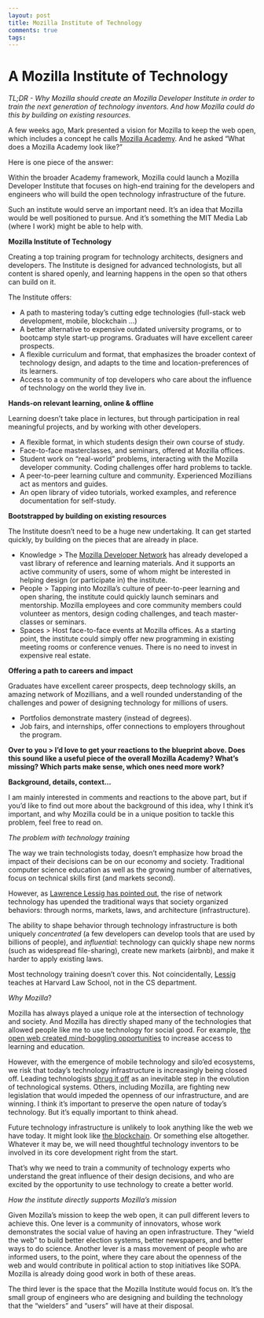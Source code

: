 ```yaml
---
layout: post
title: Mozilla Institute of Technology
comments: true
tags:
---
```

# A Mozilla Institute of Technology

*TL;DR - Why Mozilla should create an Mozilla Developer Institute in order to train the next generation of technology inventors. And how Mozilla could do this by building on existing resources.* 

A few weeks ago, Mark presented a vision for Mozilla to keep the web open, which includes a concept he calls [Mozilla Academy](https://commonspace.wordpress.com/2015/03/31/building-an-academy/). And he asked “What does a Mozilla Academy look like?”

Here is one piece of the answer: 

Within the broader Academy framework, Mozilla could launch a Mozilla Developer Institute that focuses on high-end training for the developers and engineers who will build the open technology infrastructure of the future. 

Such an institute would serve an important need. It’s an idea that Mozilla would be well positioned to pursue. And it’s something the MIT Media Lab (where I work) might be able to help with. 


**Mozilla Institute of Technology**

Creating a top training program for technology architects, designers and developers. The Institute is designed for advanced technologists, but all content is shared openly, and learning happens in the open so that others can build on it. 

The Institute offers:
 
* A path to mastering today’s cutting edge technologies (full-stack web development, mobile, blockchain …)
* A better alternative to expensive outdated university programs, or to bootcamp style start-up programs. Graduates will have excellent career prospects. 
* A flexible curriculum and format, that emphasizes the broader context of technology design, and adapts to the time and location-preferences of its learners. 
* Access to a community of top developers who care about the influence of technology on the world they live in. 

**Hands-on relevant learning, online & offline**

Learning doesn’t take place in lectures, but through participation in real meaningful projects, and by working with other developers. 

* A flexible format, in which students design their own course of study. 
* Face-to-face masterclasses, and seminars, offered at Mozilla offices.
* Student work on “real-world” problems, interacting with the Mozilla developer community. Coding challenges offer hard problems to tackle. 
* A peer-to-peer learning culture and community. Experienced Mozillians act as mentors and guides.
* An open library of video tutorials, worked examples, and reference documentation for self-study.   

**Bootstrapped by building on existing resources**

The Institute doesn’t need to be a huge new undertaking. It can get started quickly, by building on the pieces that are already in place.

* Knowledge > The [Mozilla Developer Network](https://developer.mozilla.org/en-US/) has already developed a vast library of reference and learning materials. And it supports an active community of users, some of whom might be interested in helping design (or participate in) the institute. 
* People > Tapping into Mozilla’s culture of peer-to-peer learning and open sharing, the institute could quickly launch seminars and mentorship. Mozilla employees and core community members could volunteer as mentors, design coding challenges, and teach master-classes or seminars. 
* Spaces > Host face-to-face events at Mozilla offices. As a starting point, the institute could simply offer new programming in existing meeting rooms or conference venues. There is no need to invest in expensive real estate. 

**Offering a path to careers and impact**

Graduates have excellent career prospects, deep technology skills, an amazing network of Mozillians, and a well rounded understanding of the challenges and power of designing technology for millions of users. 

* Portfolios demonstrate mastery (instead of degrees).
* Job fairs, and internships, offer connections to employers throughout the program. 


**Over to you > I’d love to get your reactions to the blueprint above. Does this sound like a useful piece of the overall Mozilla Academy? What’s missing? Which parts make sense, which ones need more work?**


**Background, details, context…** 

I am mainly interested in comments and reactions to the above part, but if you’d like to find out more about the background of this idea, why I think it’s important, and why Mozilla could be in a unique position to tackle this problem, feel free to read on.


*The problem with technology training*

The way we train technologists today, doesn’t emphasize how broad the impact of their decisions can be on our economy and society. Traditional computer science education as well as the growing number of alternatives, focus on technical skills first (and markets second). 

However, as [Lawrence Lessig has pointed out](http://codev2.cc/download+remix/Lessig-Codev2.pdf), the rise of network technology has upended the traditional ways that society organized behaviors: through norms, markets, laws, and architecture (infrastructure). 

The ability to shape behavior through technology infrastructure is both uniquely *concentrated* (a few developers can develop tools that are used by billions of people), and *influential*: technology can quickly shape new norms (such as widespread file-sharing), create new markets (airbnb), and make it harder to apply existing laws. 

Most technology training doesn’t cover this. Not coincidentally, [Lessig](http://en.wikipedia.org/wiki/Lawrence_Lessig) teaches at Harvard Law School, not in the CS department. 


*Why Mozilla*?

Mozilla has always played a unique role at the intersection of technology and society. And Mozilla has directly shaped many of the technologies that allowed people like me to use technology for social good. For example, [the open web created mind-boggling opportunities](https://ocw.mit.edu) to increase access to learning and education. 

However, with the emergence of mobile technology and silo’ed ecosystems, we risk that today’s technology infrastructure is increasingly being closed off. Leading technologists [shrug it off](https://medium.com/@johnolilly/on-inevitability-pendula-41a5e59c3ba3) as an inevitable step in the evolution of technological systems. Others, including Mozilla, are fighting new legislation that would impeded the openness of our infrastructure, and are winning. I think it’s important to preserve the open nature of today’s technology. But it’s equally important to think ahead. 

Future technology infrastructure is unlikely to look anything like the web we have today. It might look like [the blockchain](http://bollier.org/blog/blockchain-promising-new-infrastructure-online-commons). Or something else altogether. Whatever it may be, we will need thoughtful technology inventors to be involved in its core development right from the start. 

That’s why we need to train a community of technology experts who understand the great influence of their design decisions, and who are excited by the opportunity to use technology to create a better world. 


*How the institute directly supports Mozilla’s mission*

Given Mozilla’s mission to keep the web open, it can pull different levers to achieve this. One lever is a community of innovators, whose work demonstrates the social value of having an open infrastructure. They “wield the web” to build better election systems, better newspapers, and better ways to do science. Another lever is a mass movement of people who are informed users, to the point, where they care about the openness of the web and would contribute in political action to stop initiatives like SOPA. Mozilla is already doing good work in both of these areas. 

The third lever is the space that the Mozilla Institute would focus on. It’s the small group of engineers who are designing and building the technology that the “wielders” and “users” will have at their disposal.


